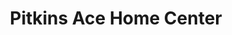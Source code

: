 ---
title: "Pitkins Ace Home Center"
url: /woodbridge/pitkins-ace-home-center/
shop: doityourself
---